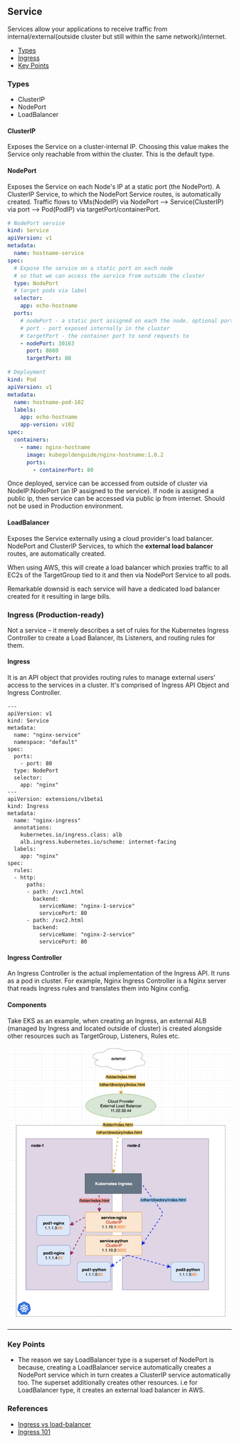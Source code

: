 ## Service

Services allow your applications to receive traffic from internal/external(outside cluster but still within the same network)/internet.

- [Types](#types)
- [Ingress](#ingress)
- [Key Points](#key-points)

### Types

- ClusterIP
- NodePort
- LoadBalancer

#### ClusterIP

Exposes the Service on a cluster-internal IP. Choosing this value makes the Service only reachable from within the cluster. This is the default type.

#### NodePort

Exposes the Service on each Node's IP at a static port (the NodePort). A ClusterIP Service, to which the NodePort Service routes, is automatically created. Traffic flows to VMs(NodeIP) via NodePort --> Service(ClusterIP) via port --> Pod(PodIP) via targetPort/containerPort.

```yaml
# NodePort service
kind: Service
apiVersion: v1
metadata:
  name: hostname-service
spec:
  # Expose the service on a static port on each node
  # so that we can access the service from outside the cluster
  type: NodePort
  # target pods via label
  selector:
    app: echo-hostname
  ports:
    # nodePort - a static port assigned on each the node. optional port ranging from 30000–32767 will be picked if not specified
    # port - port exposed internally in the cluster
    # targetPort - the container port to send requests to
    - nodePort: 30163
      port: 8080
      targetPort: 80
```

```yaml
# Deployment
kind: Pod
apiVersion: v1
metadata:
  name: hostname-pod-102
  labels:
    app: echo-hostname
    app-version: v102
spec:
  containers:
    - name: nginx-hostname
      image: kubegoldenguide/nginx-hostname:1.0.2
      ports:
        - containerPort: 80
```

Once deployed, service can be accessed from outside of cluster via NodeIP:NodePort (an IP assigned to the service). If node is assigned a public ip, then service can be accessed via public ip from internet. Should not be used in Production environment.

#### LoadBalancer

Exposes the Service externally using a cloud provider's load balancer. NodePort and ClusterIP Services, to which the **external load balancer** routes, are automatically created.

When using AWS, this will create a load balancer which proxies traffic to all EC2s of the TargetGroup tied to it and then via NodePort Service to all pods.

Remarkable downsid is each service will have a dedicated load balancer created for it resulting in large bills.

### Ingress (Production-ready)

Not a service – it merely describes a set of rules for the Kubernetes Ingress Controller to create a Load Balancer, its Listeners, and routing rules for them.

#### Ingress

It is an API object that provides routing rules to manage external users' access to the services in a cluster. It's comprised of Ingress API Object and Ingress Controller.

```
---
apiVersion: v1
kind: Service
metadata:
  name: "nginx-service"
  namespace: "default"
spec:
  ports:
    - port: 80
  type: NodePort
  selector:
    app: "nginx"
---
apiVersion: extensions/v1beta1
kind: Ingress
metadata:
  name: "nginx-ingress"
  annotations:
    kubernetes.io/ingress.class: alb
    alb.ingress.kubernetes.io/scheme: internet-facing
  labels:
    app: "nginx"
spec:
  rules:
  - http:
      paths:
      - path: /svc1.html
        backend:
          serviceName: "nginx-1-service"
          servicePort: 80
      - path: /svc2.html
        backend:
          serviceName: "nginx-2-service"
          servicePort: 80
```

#### Ingress Controller

An Ingress Controller is the actual implementation of the Ingress API. It runs as a pod in cluster. For example, Nginx Ingress Controller is a Nginx server that reads Ingress rules and translates them into Nginx config.

#### Components

Take EKS as an example, when creating an Ingress, an external ALB (managed by Ingress and located outside of cluster) is created alongside other resources such as TargetGroup, Listeners, Rules etc.

![ingress](./ingress_arch.png)

---

### Key Points

- The reason we say LoadBalancer type is a superset of NodePort is because, creating a LoadBalancer service automatically creates a NodePort service which in turn creates a ClusterIP service automatically too. The superset additionally creates other resources. i.e for LoadBalancer type, it creates an external load balancer in AWS.


### References

- [Ingress vs load-balancer](https://stackoverflow.com/questions/45079988/ingress-vs-load-balancer)
- [Ingress 101](https://oteemo.com/ingress-101-what-is-kubernetes-ingress-why-does-it-exist/)
